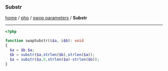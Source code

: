 ### Substr
[home][go-home] / [php][go-php] / [swop parameters][go-swap] / **Substr**

---
```php
<?php

function swapSubstr(&$a, &$b): void
{
  $a = $b.$a;
  $b = substr($a,strlen($b),strlen($a));
  $a = substr($a,0,strlen($a)-strlen($b));
}
    
```

[go-swap]: ./index.md
[go-php]: ../index.md
[go-home]: ../../index.md
